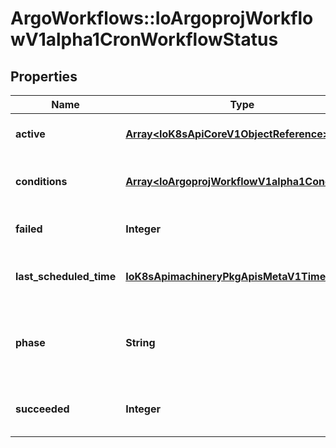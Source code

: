 # ArgoWorkflows::IoArgoprojWorkflowV1alpha1CronWorkflowStatus

## Properties
Name | Type | Description | Notes
------------ | ------------- | ------------- | -------------
**active** | [**Array&lt;IoK8sApiCoreV1ObjectReference&gt;**](IoK8sApiCoreV1ObjectReference.md) | Active is a list of active workflows stemming from this CronWorkflow | [optional] 
**conditions** | [**Array&lt;IoArgoprojWorkflowV1alpha1Condition&gt;**](IoArgoprojWorkflowV1alpha1Condition.md) | Conditions is a list of conditions the CronWorkflow may have | [optional] 
**failed** | **Integer** | v3.6 and after: Failed counts how many times child workflows failed | [optional] 
**last_scheduled_time** | [**IoK8sApimachineryPkgApisMetaV1Time**](IoK8sApimachineryPkgApisMetaV1Time.md) | LastScheduleTime is the last time the CronWorkflow was scheduled | [optional] 
**phase** | **String** | v3.6 and after: Phase is an enum of Active or Stopped. It changes to Stopped when stopStrategy.expression is true | [optional] 
**succeeded** | **Integer** | v3.6 and after: Succeeded counts how many times child workflows succeeded | [optional] 


